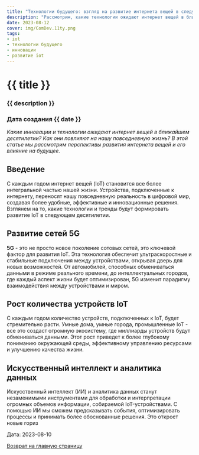 ```yaml
---
title: "Технологии будущего: взгляд на развитие интернета вещей в следующем десятилетии"
description: "Рассмотрим, какие технологии ожидают интернет вещей в ближайшем десятилетии и как они повлияют на нашу жизнь."
date: 2023-08-12
cover: img/ComDev.11ty.png
tags:
- iot
- технологии будущего
- инновации
- развитие iot
---
```


# {{ title }}
### {{ description }}
### Дата создания {{ date }}

*Какие инновации и технологии ожидают интернет вещей в ближайшем десятилетии? Как они повлияют на нашу повседневную жизнь? В этой статье мы рассмотрим перспективы развития интернета вещей и его влияние на будущее.*

## Введение

С каждым годом интернет вещей (IoT) становится все более интегральной частью нашей жизни. Устройства, подключенные к интернету, переносят нашу повседневную реальность в цифровой мир, создавая более удобные, эффективные и инновационные решения. Взглянем на то, какие технологии и тренды будут формировать развитие IoT в следующем десятилетии.

## Развитие сетей 5G

**5G** - это не просто новое поколение сотовых сетей, это ключевой фактор для развития IoT. Эта технология обеспечит ультраскоростные и стабильные подключения между устройствами, открывая дверь для новых возможностей. От автомобилей, способных обмениваться данными в режиме реального времени, до интеллектуальных городов, где каждый аспект жизни будет оптимизирован, 5G изменит парадигму взаимодействия между устройствами и миром.

## Рост количества устройств IoT

С каждым годом количество устройств, подключенных к IoT, будет стремительно расти. Умные дома, умные города, промышленные IoT - все это создаст огромную экосистему, где миллиарды устройств будут обмениваться данными. Этот рост приведет к более глубокому пониманию окружающей среды, эффективному управлению ресурсами и улучшению качества жизни.

## Искусственный интеллект и аналитика данных

Искусственный интеллект (ИИ) и аналитика данных станут незаменимыми инструментами для обработки и интерпретации огромных объемов информации, собираемой IoT-устройствами. С помощью ИИ мы сможем предсказывать события, оптимизировать процессы и принимать более обоснованные решения. Это откроет новые гориз

Дата: 2023-08-10

[Возврат на главную страницу](/)
